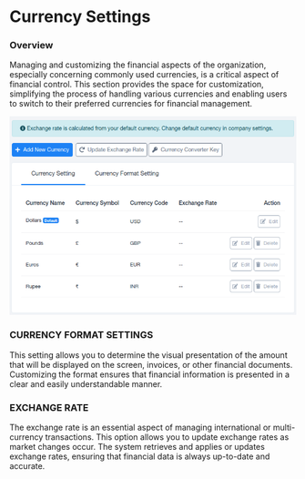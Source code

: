 # Currency Settings

### Overview

Managing and customizing the financial aspects of the organization, especially concerning commonly used currencies, is a critical aspect of financial control. This section provides the space for customization, simplifying the process of handling various currencies and enabling users to switch to their preferred currencies for financial management.

![2bHaYnhVo6bUt4ymcY9tXfXcRgAK5AMK8w.png](Currency%20Settings/2bHaYnhVo6bUt4ymcY9tXfXcRgAK5AMK8w.png)

### CURRENCY FORMAT SETTINGS

This setting allows you to determine the visual presentation of the amount that will be displayed on the screen, invoices, or other financial documents. Customizing the format ensures that financial information is presented in a clear and easily understandable manner.

### EXCHANGE RATE

The exchange rate is an essential aspect of managing international or multi-currency transactions. This option allows you to update exchange rates as market changes occur. The system retrieves and applies or updates exchange rates, ensuring that financial data is always up-to-date and accurate.
